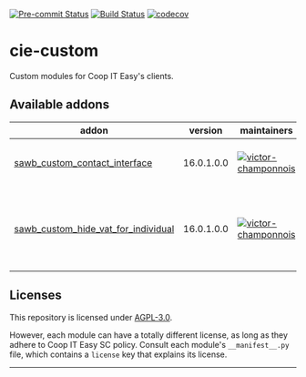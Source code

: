 
<!-- /!\ Non OCA Context : Set here the badge of your runbot / runboat instance. -->
[![Pre-commit Status](https://github.com/coopiteasy/cie-custom/actions/workflows/pre-commit.yml/badge.svg?branch=16.0)](https://github.com/coopiteasy/cie-custom/actions/workflows/pre-commit.yml?query=branch%3A16.0)
[![Build Status](https://github.com/coopiteasy/cie-custom/actions/workflows/test.yml/badge.svg?branch=16.0)](https://github.com/coopiteasy/cie-custom/actions/workflows/test.yml?query=branch%3A16.0)
[![codecov](https://codecov.io/gh/coopiteasy/cie-custom/branch/16.0/graph/badge.svg)](https://codecov.io/gh/coopiteasy/cie-custom)
<!-- /!\ Non OCA Context : Set here the badge of your translation instance. -->

<!-- /!\ do not modify above this line -->

# cie-custom

Custom modules for Coop IT Easy's clients.

<!-- /!\ do not modify below this line -->

<!-- prettier-ignore-start -->

[//]: # (addons)

Available addons
----------------
addon | version | maintainers | summary
--- | --- | --- | ---
[sawb_custom_contact_interface](sawb_custom_contact_interface/) | 16.0.1.0.0 | [![victor-champonnois](https://github.com/victor-champonnois.png?size=30px)](https://github.com/victor-champonnois) | SAWB Custom : Contact Interface.
[sawb_custom_hide_vat_for_individual](sawb_custom_hide_vat_for_individual/) | 16.0.1.0.0 | [![victor-champonnois](https://github.com/victor-champonnois.png?size=30px)](https://github.com/victor-champonnois) | Hide the partner's VAT field if the partner is an individual.

[//]: # (end addons)

<!-- prettier-ignore-end -->

## Licenses

This repository is licensed under [AGPL-3.0](LICENSE).

However, each module can have a totally different license, as long as they adhere to Coop IT Easy SC
policy. Consult each module's `__manifest__.py` file, which contains a `license` key
that explains its license.

----
<!-- /!\ Non OCA Context : Set here the full description of your organization. -->
